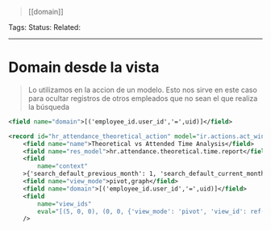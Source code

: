 > [[domain]]

Tags: 
Status: 
Related: 

___

# Domain desde la vista

> Lo utilizamos en la accion de un modelo. Esto nos sirve en este caso para ocultar registros de otros empleados que no sean el que realiza la búsqueda

```xml
<field name="domain">[('employee_id.user_id','=',uid)]</field>  
```

```xml
<record id="hr_attendance_theoretical_action" model="ir.actions.act_window">  
    <field name="name">Theoretical vs Attended Time Analysis</field>  
    <field name="res_model">hr.attendance.theoretical.time.report</field>  
    <field  
        name="context"  
    >{'search_default_previous_month': 1, 'search_default_current_month': 1, 'search_default_my': 1}</field>  
    <field name="view_mode">pivot,graph</field>  
    <field name="domain">[('employee_id.user_id','=',uid)]</field>  
    <field  
        name="view_ids"  
        eval="[(5, 0, 0), (0, 0, {'view_mode': 'pivot', 'view_id': ref('hr_attendance_theoretical_view_pivot')}), (0, 0, {'view_mode': 'graph', 'view_id': ref('hr_attendance_theoretical_view_graph')})]"  
    />
```